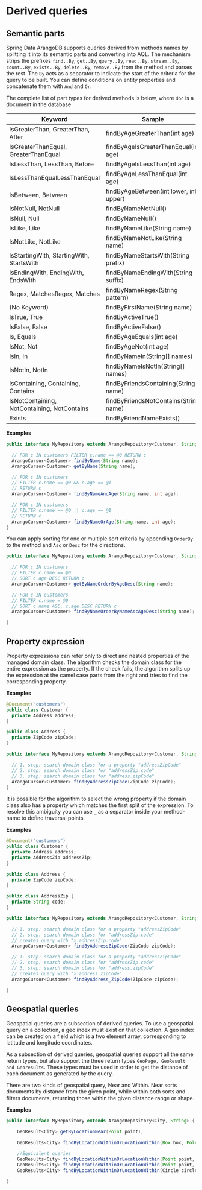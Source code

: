 <!-- don't edit here, it's from https://@github.com/arangodb/spring-data.git / docs/Drivers/ -->
# Derived queries

## Semantic parts

Spring Data ArangoDB supports queries derived from methods names by splitting it into its semantic parts and converting into AQL. The mechanism strips the prefixes `find..By`, `get..By`, `query..By`, `read..By`, `stream..By`, `count..By`, `exists..By`, `delete..By`, `remove..By` from the method and parses the rest. The `By` acts as a separator to indicate the start of the criteria for the query to be built. You can define conditions on entity properties and concatenate them with `And` and `Or`.

The complete list of part types for derived methods is below, where `doc` is a document in the database

| Keyword                                     | Sample                                 | Predicate                              |
| ------------------------------------------- | -------------------------------------- | -------------------------------------- |
| IsGreaterThan, GreaterThan, After           | findByAgeGreaterThan(int age)          | doc.age > age                          |
| IsGreaterThanEqual, GreaterThanEqual        | findByAgeIsGreaterThanEqual(int age)   | doc.age >= age                         |
| IsLessThan, LessThan, Before                | findByAgeIsLessThan(int age)           | doc.age < age                          |
| IsLessThanEqualLessThanEqual                | findByAgeLessThanEqual(int age)        | doc.age <= age                         |
| IsBetween, Between                          | findByAgeBetween(int lower, int upper) | lower < doc.age < upper                |
| IsNotNull, NotNull                          | findByNameNotNull()                    | doc.name != null                       |
| IsNull, Null                                | findByNameNull()                       | doc.name == null                       |
| IsLike, Like                                | findByNameLike(String name)            | doc.name LIKE name                     |
| IsNotLike, NotLike                          | findByNameNotLike(String name)         | NOT(doc.name LIKE name)                |
| IsStartingWith, StartingWith, StartsWith    | findByNameStartsWith(String prefix)    | doc.name LIKE prefix                   |
| IsEndingWith, EndingWith, EndsWith          | findByNameEndingWith(String suffix)    | doc.name LIKE suffix                   |
| Regex, MatchesRegex, Matches                | findByNameRegex(String pattern)        | REGEX_TEST(doc.name, name, ignoreCase) |
| (No Keyword)                                | findByFirstName(String name)           | doc.name == name                       |
| IsTrue, True                                | findByActiveTrue()                     | doc.active == true                     |
| IsFalse, False                              | findByActiveFalse()                    | doc.active == false                    |
| Is, Equals                                  | findByAgeEquals(int age)               | doc.age == age                         |
| IsNot, Not                                  | findByAgeNot(int age)                  | doc.age != age                         |
| IsIn, In                                    | findByNameIn(String[] names)           | doc.name IN names                      |
| IsNotIn, NotIn                              | findByNameIsNotIn(String[] names)      | doc.name NOT IN names                  |
| IsContaining, Containing, Contains          | findByFriendsContaining(String name)   | name IN doc.friends                    |
| IsNotContaining, NotContaining, NotContains | findByFriendsNotContains(String name)  | name NOT IN doc.friends                |
| Exists                                      | findByFriendNameExists()               | HAS(doc.friend, name)                  |

**Examples**

```java
public interface MyRepository extends ArangoRepository<Customer, String> {

  // FOR c IN customers FILTER c.name == @0 RETURN c
  ArangoCursor<Customer> findByName(String name);
  ArangoCursor<Customer> getByName(String name);

  // FOR c IN customers
  // FILTER c.name == @0 && c.age == @1
  // RETURN c
  ArangoCursor<Customer> findByNameAndAge(String name, int age);

  // FOR c IN customers
  // FILTER c.name == @0 || c.age == @1
  // RETURN c
  ArangoCursor<Customer> findByNameOrAge(String name, int age);
}
```

You can apply sorting for one or multiple sort criteria by appending `OrderBy` to the method and `Asc` or `Desc` for the directions.

```java
public interface MyRepository extends ArangoRepository<Customer, String> {

  // FOR c IN customers
  // FILTER c.name == @0
  // SORT c.age DESC RETURN c
  ArangoCursor<Customer> getByNameOrderByAgeDesc(String name);

  // FOR c IN customers
  // FILTER c.name = @0
  // SORT c.name ASC, c.age DESC RETURN c
  ArangoCursor<Customer> findByNameOrderByNameAscAgeDesc(String name);

}
```

## Property expression

Property expressions can refer only to direct and nested properties of the managed domain class. The algorithm checks the domain class for the entire expression as the property. If the check fails, the algorithm splits up the expression at the camel case parts from the right and tries to find the corresponding property.

**Examples**

```java
@Document("customers")
public class Customer {
  private Address address;
}

public class Address {
  private ZipCode zipCode;
}

public interface MyRepository extends ArangoRepository<Customer, String> {

  // 1. step: search domain class for a property "addressZipCode"
  // 2. step: search domain class for "addressZip.code"
  // 3. step: search domain class for "address.zipCode"
  ArangoCursor<Customer> findByAddressZipCode(ZipCode zipCode);
}
```

It is possible for the algorithm to select the wrong property if the domain class also has a property which matches the first split of the expression. To resolve this ambiguity you can use `_` as a separator inside your method-name to define traversal points.

**Examples**

```java
@Document("customers")
public class Customer {
  private Address address;
  private AddressZip addressZip;
}

public class Address {
  private ZipCode zipCode;
}

public class AddressZip {
  private String code;
}

public interface MyRepository extends ArangoRepository<Customer, String> {

  // 1. step: search domain class for a property "addressZipCode"
  // 2. step: search domain class for "addressZip.code"
  // creates query with "x.addressZip.code"
  ArangoCursor<Customer> findByAddressZipCode(ZipCode zipCode);

  // 1. step: search domain class for a property "addressZipCode"
  // 2. step: search domain class for "addressZip.code"
  // 3. step: search domain class for "address.zipCode"
  // creates query with "x.address.zipCode"
  ArangoCursor<Customer> findByAddress_ZipCode(ZipCode zipCode);

}
```

## Geospatial queries

Geospatial queries are a subsection of derived queries. To use a geospatial query on a collection, a geo index must exist on that collection. A geo index can be created on a field which is a two element array, corresponding to latitude and longitude coordinates.

As a subsection of derived queries, geospatial queries support all the same return types, but also support the three return types `GeoPage, GeoResult and Georesults`. These types must be used in order to get the distance of each document as generated by the query.

There are two kinds of geospatial query, Near and Within. Near sorts documents by distance from the given point, while within both sorts and filters documents, returning those within the given distance range or shape.

**Examples**

```java
public interface MyRepository extends ArangoRepository<City, String> {

    GeoResult<City> getByLocationNear(Point point);

    GeoResults<City> findByLocationWithinOrLocationWithin(Box box, Polygon polygon);

    //Equivalent queries
    GeoResults<City> findByLocationWithinOrLocationWithin(Point point, int distance);
    GeoResults<City> findByLocationWithinOrLocationWithin(Point point, Distance distance);
    GeoResults<City> findByLocationWithinOrLocationWithin(Circle circle);

}
```
